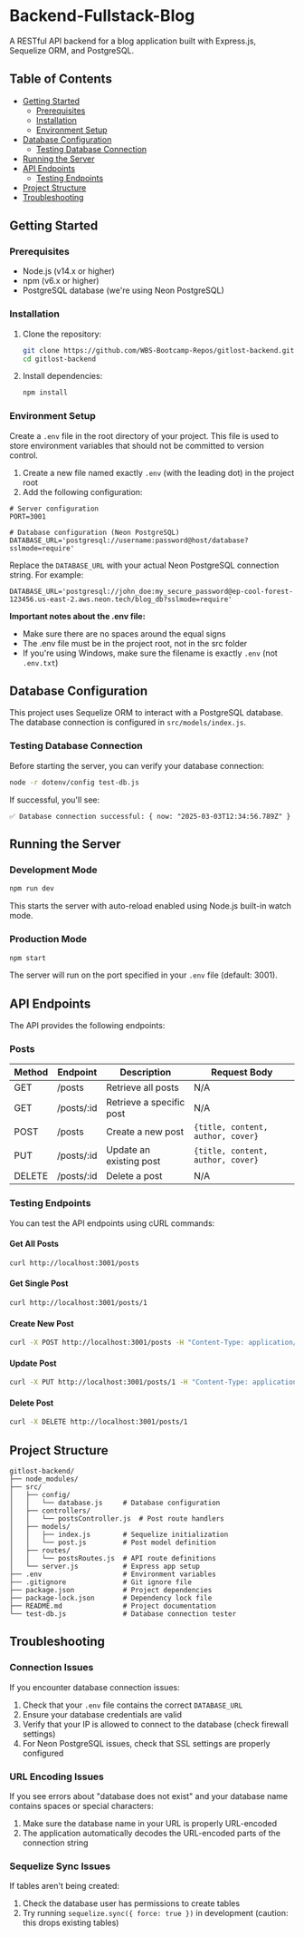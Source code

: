 # Backend-Fullstack-Blog

A RESTful API backend for a blog application built with Express.js, Sequelize ORM, and PostgreSQL.

## Table of Contents

- [Getting Started](#getting-started)
  - [Prerequisites](#prerequisites)
  - [Installation](#installation)
  - [Environment Setup](#environment-setup)
- [Database Configuration](#database-configuration)
  - [Testing Database Connection](#testing-database-connection)
- [Running the Server](#running-the-server)
- [API Endpoints](#api-endpoints)
  - [Testing Endpoints](#testing-endpoints)
- [Project Structure](#project-structure)
- [Troubleshooting](#troubleshooting)

## Getting Started

### Prerequisites

- Node.js (v14.x or higher)
- npm (v6.x or higher)
- PostgreSQL database (we're using Neon PostgreSQL)

### Installation

1. Clone the repository:
   ```bash
   git clone https://github.com/WBS-Bootcamp-Repos/gitlost-backend.git
   cd gitlost-backend
   ```

2. Install dependencies:
   ```bash
   npm install
   ```

### Environment Setup

Create a `.env` file in the root directory of your project. This file is used to store environment variables that should not be committed to version control.

1. Create a new file named exactly `.env` (with the leading dot) in the project root
2. Add the following configuration:

```
# Server configuration
PORT=3001

# Database configuration (Neon PostgreSQL)
DATABASE_URL='postgresql://username:password@host/database?sslmode=require'
```

Replace the `DATABASE_URL` with your actual Neon PostgreSQL connection string. For example:

```
DATABASE_URL='postgresql://john_doe:my_secure_password@ep-cool-forest-123456.us-east-2.aws.neon.tech/blog_db?sslmode=require'
```

**Important notes about the .env file:**
- Make sure there are no spaces around the equal signs
- The .env file must be in the project root, not in the src folder
- If you're using Windows, make sure the filename is exactly `.env` (not `.env.txt`)

## Database Configuration

This project uses Sequelize ORM to interact with a PostgreSQL database. The database connection is configured in `src/models/index.js`.

### Testing Database Connection

Before starting the server, you can verify your database connection:

```bash
node -r dotenv/config test-db.js
```

If successful, you'll see:
```
✅ Database connection successful: { now: "2025-03-03T12:34:56.789Z" }
```

## Running the Server

### Development Mode

```bash
npm run dev
```

This starts the server with auto-reload enabled using Node.js built-in watch mode.

### Production Mode

```bash
npm start
```

The server will run on the port specified in your `.env` file (default: 3001).

## API Endpoints

The API provides the following endpoints:

### Posts

| Method | Endpoint      | Description                   | Request Body                                 |
|--------|---------------|-------------------------------|----------------------------------------------|
| GET    | /posts        | Retrieve all posts            | N/A                                          |
| GET    | /posts/:id    | Retrieve a specific post      | N/A                                          |
| POST   | /posts        | Create a new post             | `{title, content, author, cover}`            |
| PUT    | /posts/:id    | Update an existing post       | `{title, content, author, cover}`            |
| DELETE | /posts/:id    | Delete a post                 | N/A                                          |

### Testing Endpoints

You can test the API endpoints using cURL commands:

#### Get All Posts
```bash
curl http://localhost:3001/posts
```

#### Get Single Post
```bash
curl http://localhost:3001/posts/1
```

#### Create New Post
```bash
curl -X POST http://localhost:3001/posts -H "Content-Type: application/json" -d '{"title":"Test Post","content":"This is a test post","author":"Test Author","cover":"https://example.com/image.jpg"}'
```

#### Update Post
```bash
curl -X PUT http://localhost:3001/posts/1 -H "Content-Type: application/json" -d '{"title":"Updated Post","content":"This is an updated post","author":"Test Author","cover":"https://example.com/image.jpg"}'
```

#### Delete Post
```bash
curl -X DELETE http://localhost:3001/posts/1
```

## Project Structure

```
gitlost-backend/
├── node_modules/
├── src/
│   ├── config/
│   │   └── database.js     # Database configuration
│   ├── controllers/
│   │   └── postsController.js  # Post route handlers
│   ├── models/
│   │   ├── index.js        # Sequelize initialization
│   │   └── post.js         # Post model definition
│   ├── routes/
│   │   └── postsRoutes.js  # API route definitions
│   └── server.js           # Express app setup
├── .env                    # Environment variables
├── .gitignore              # Git ignore file
├── package.json            # Project dependencies
├── package-lock.json       # Dependency lock file
├── README.md               # Project documentation
└── test-db.js              # Database connection tester
```

## Troubleshooting

### Connection Issues

If you encounter database connection issues:

1. Check that your `.env` file contains the correct `DATABASE_URL`
2. Ensure your database credentials are valid
3. Verify that your IP is allowed to connect to the database (check firewall settings)
4. For Neon PostgreSQL issues, check that SSL settings are properly configured

### URL Encoding Issues

If you see errors about "database does not exist" and your database name contains spaces or special characters:

1. Make sure the database name in your URL is properly URL-encoded
2. The application automatically decodes the URL-encoded parts of the connection string

### Sequelize Sync Issues

If tables aren't being created:

1. Check the database user has permissions to create tables
2. Try running `sequelize.sync({ force: true })` in development (caution: this drops existing tables)


